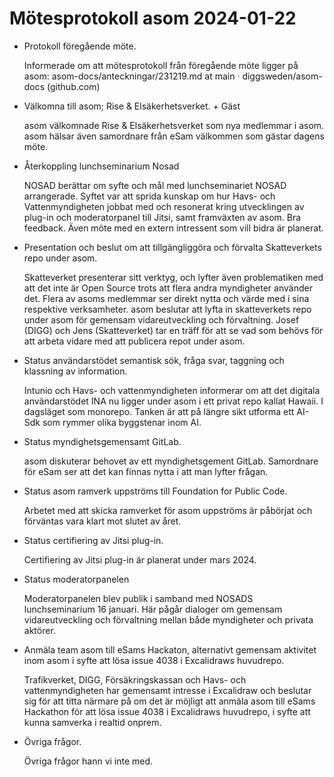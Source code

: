 # Mötesprotokoll asom 2024-01-22

- Protokoll föregående möte. 

    Informerade om att mötesprotokoll från föregående möte ligger på asom: asom-docs/anteckningar/231219.md at main · diggsweden/asom-docs (github.com)

- Välkomna till asom; Rise & Elsäkerhetsverket. + Gäst 

    asom välkomnade Rise & Elsäkerhetsverket som nya medlemmar i asom. asom hälsar även samordnare från eSam välkommen som gästar dagens möte.

- Återkoppling lunchseminarium Nosad

    NOSAD berättar om syfte och mål med lunchseminariet NOSAD arrangerade.
    Syftet var att sprida kunskap om hur Havs- och Vattenmyndigheten jobbat med och resonerat kring utvecklingen av plug-in och moderatorpanel till Jitsi, samt framväxten av asom.
    Bra feedback. Även möte med en extern intressent som vill bidra är planerat.

- Presentation och beslut om att tillgängliggöra och förvalta Skatteverkets repo under asom. 

    Skatteverket presenterar sitt verktyg, och lyfter även problematiken med att det inte är Open Source trots att flera andra myndigheter använder det. Flera av asoms medlemmar ser direkt nytta och värde med i sina respektive verksamheter.
    asom beslutar att lyfta in skatteverkets repo under asom för gemensam vidareutveckling och förvaltning.
    Josef (DIGG) och Jens (Skatteverket) tar en träff för att se vad som behövs för att arbeta vidare med att publicera repot under asom. 

- Status användarstödet semantisk sök, fråga svar, taggning och klassning av information. 

    Intunio och Havs- och vattenmyndigheten informerar om att det digitala användarstödet INA nu ligger under asom i ett privat repo kallat Hawaii.
    I dagsläget som monorepo. Tanken är att på längre sikt utforma ett AI-Sdk som rymmer olika byggstenar inom AI. 

- Status myndighetsgemensamt GitLab. 

    asom diskuterar behovet av ett myndighetsgement GitLab. Samordnare för eSam ser att det kan finnas nytta i att man lyfter frågan.

- Status asom ramverk uppströms till Foundation for Public Code. 
    
    Arbetet med att skicka ramverket för asom uppströms är påbörjat och förväntas vara klart mot slutet av året.

- Status certifiering av Jitsi plug-in.

    Certifiering av Jitsi plug-in är planerat under mars 2024. 

- Status moderatorpanelen

    Moderatorpanelen blev publik i samband med NOSADS lunchseminarium 16 januari. Här pågår dialoger om gemensam vidareutveckling och förvaltning mellan både myndigheter och privata aktörer. 

- Anmäla team asom till eSams Hackaton, alternativt gemensam aktivitet inom asom i syfte att lösa issue 4038 i Excalidraws huvudrepo. 

    Trafikverket, DIGG, Försäkringskassan och Havs- och vattenmyndigheten har gemensamt intresse i Excalidraw och beslutar sig för att titta närmare på om det är möjligt att anmäla asom till eSams Hackathon för att lösa issue 4038 i Excalidraws huvudrepo, i syfte att kunna samverka i realtid onprem. 

- Övriga frågor.

    Övriga frågor hann vi inte med. 


